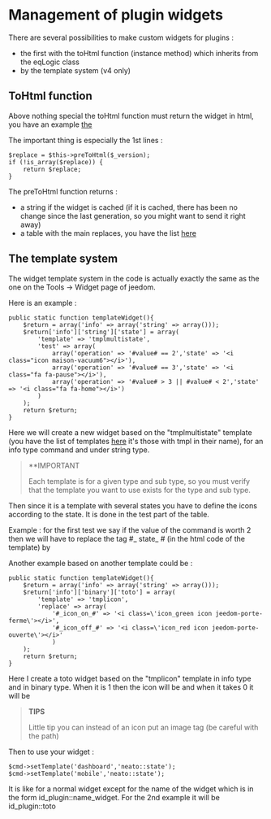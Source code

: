# Management of plugin widgets

There are several possibilities to make custom widgets for plugins : 

- the first with the toHtml function (instance method) which inherits from the eqLogic class
- by the template system (v4 only)

## ToHtml function

Above nothing special the toHtml function must return the widget in html, you have an example [the](https://github.com/jeedom/plugin-weather/blob/beta/core/class/weather.class.php#L647)

The important thing is especially the 1st lines : 

````
$replace = $this->preToHtml($_version);
if (!is_array($replace)) {
	return $replace;
}
````

The preToHtml function returns :

- a string if the widget is cached (if it is cached, there has been no change since the last generation, so you might want to send it right away)
- a table with the main replaces, you have the list [here](https://github.com/jeedom/core/blob/alpha/core/class/eqLogic.class.php#L663)

## The template system

The widget template system in the code is actually exactly the same as the one on the Tools -> Widget page of jeedom.

Here is an example :

````
public static function templateWidget(){
	$return = array('info' => array('string' => array()));
	$return['info']['string']['state'] = array(
		'template' => 'tmplmultistate',
		'test' => array(
			array('operation' => '#value# == 2','state' => '<i class="icon maison-vacuum6"></i>'),
			array('operation' => '#value# == 3','state' => '<i class="fa fa-pause"></i>'),
			array('operation' => '#value# > 3 || #value# < 2','state' => '<i class="fa fa-home"></i>')
		)
	);
	return $return;
}
````

Here we will create a new widget based on the "tmplmultistate" template (you have the list of templates [here](https://github.com/jeedom/core/tree/alpha/core/template/dashboard) it's those with tmpl in their name), for an info type command and under string type.

>**IMPORTANT
>
>Each template is for a given type and sub type, so you must verify that the template you want to use exists for the type and sub type.

Then since it is a template with several states you have to define the icons according to the state. It is done in the test part of the table.

Example : for the first test we say if the value of the command is worth 2 then we will have to replace the tag #\_ state_ # (in the html code of the template) by </i>

Another example based on another template could be : 

````
public static function templateWidget(){
	$return = array('info' => array('string' => array()));
	$return['info']['binary']['toto'] = array(
		'template' => 'tmplicon',
		'replace' => array(
			'#_icon_on_#' => '<i class=\'icon_green icon jeedom-porte-ferme\'></i>',
			'#_icon_off_#' => '<i class=\'icon_red icon jeedom-porte-ouverte\'></i>'
			)
	);
	return $return;
}
````
  
Here I create a toto widget based on the "tmplicon" template in info type and in binary type. When it is 1 then the icon will be <i class='icon_green icon jeedom-porte-ferme'></i> and when it takes 0 it will be </i>
  
>**TIPS**
>
> Little tip you can instead of an icon put an image tag (be careful with the path)
  
Then to use your widget : 
  
````
$cmd->setTemplate('dashboard','neato::state');
$cmd->setTemplate('mobile','neato::state');
````

It is like for a normal widget except for the name of the widget which is in the form id_plugin::name_widget. For the 2nd example it will be id_plugin::toto
  
  
